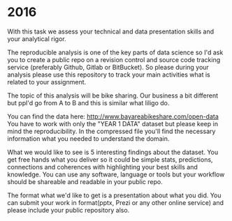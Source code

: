 # 2016

With this task we assess your technical and data presentation skills and your analytical rigor.

The reproducible analysis is one of the key parts of data science so I'd ask you to create a public repo on a revision control and source code tracking service (preferably Github, Gitlab or BitBucket).
So please during your analysis please use this repository to track your main activities what is related to your assignment.

The topic of this analysis will be bike sharing. Our business a bit different but ppl'd go from A to B and this is similar what liligo do.

You can find the data here: http://www.bayareabikeshare.com/open-data
You have to work with only the "YEAR 1 DATA" dataset but please keep in mind the reproducibility. In the compressed file you'll find the necessary information what you needed to understand the domain.

What we would like to see is 5 interesting findings about the dataset. You get free hands what you deliver so it could be simple stats, predictions, connections and coherences with highlighting your best skills and knowledge. You can use any software, language or tools but your workflow should be shareable and readable in your public repo.

The format what we'd like to get is a presentation about what you did. You can submit your work in format(pptx, Prezi or any other online service) and please include your public repository also.
